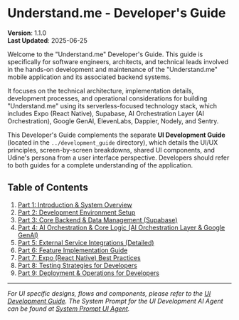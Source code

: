 # Understand.me - Developer's Guide

**Version**: 1.1.0  
**Last Updated**: 2025-06-25

Welcome to the "Understand.me" Developer's Guide. This guide is specifically for software engineers, architects, and technical leads involved in the hands-on development and maintenance of the "Understand.me" mobile application and its associated backend systems.

It focuses on the technical architecture, implementation details, development processes, and operational considerations for building "Understand.me" using its serverless-focused technology stack, which includes Expo (React Native), Supabase, AI Orchestration Layer (AI Orchestration), Google GenAI, ElevenLabs, Dappier, Nodely, and Sentry.

This Developer's Guide complements the separate **UI Development Guide** (located in the `../development_guide` directory), which details the UI/UX principles, screen-by-screen breakdowns, shared UI components, and Udine's persona from a user interface perspective. Developers should refer to both guides for a complete understanding of the application.

## Table of Contents

1.  [Part 1: Introduction & System Overview](part1_introduction_system_overview.md)
2.  [Part 2: Development Environment Setup](part2_development_environment_setup.md)
3.  [Part 3: Core Backend & Data Management (Supabase)](part3_core_backend_data_management_supabase.md)
4.  [Part 4: AI Orchestration & Core Logic (AI Orchestration Layer & Google GenAI)](part4_ai_orchestration_core_logic_picaos_google_genai.md)
5.  [Part 5: External Service Integrations (Detailed)](part5_external_service_integrations_detailed.md)
6.  [Part 6: Feature Implementation Guide](part6_feature_implementation_guide.md)
7.  [Part 7: Expo (React Native) Best Practices](part7_expo_react_native_best_practices.md)
8.  [Part 8: Testing Strategies for Developers](part8_testing_strategies_developer.md)
9.  [Part 9: Deployment & Operations for Developers](part9_deployment_operations_developer.md)

---
*For UI specific designs, flows and components, please refer to the [UI Development Guide](../development_guide/README.md).*
*The System Prompt for the UI Development AI Agent can be found at [System Prompt UI Agent](../system_prompt_ui_agent.md).*
